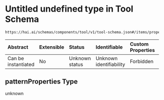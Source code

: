 # Untitled undefined type in Tool Schema

```txt
https://hai.ai/schemas/components/tool/v1/tool-schema.json#/items/properties/function/properties/parameters/properties/properties/patternProperties
```



| Abstract            | Extensible | Status         | Identifiable            | Custom Properties | Additional Properties | Access Restrictions | Defined In                                                                                 |
| :------------------ | :--------- | :------------- | :---------------------- | :---------------- | :-------------------- | :------------------ | :----------------------------------------------------------------------------------------- |
| Can be instantiated | No         | Unknown status | Unknown identifiability | Forbidden         | Allowed               | none                | [tool.schema.json\*](../../out/components/tool/v1/tool.schema.json "open original schema") |

## patternProperties Type

unknown
